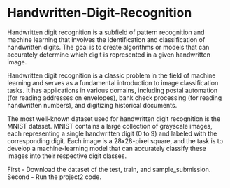 # Handwritten-Digit-Recognition

Handwritten digit recognition is a subfield of pattern recognition and machine learning that involves the identification and classification of handwritten digits. The goal is to create algorithms or models that can accurately determine which digit is represented in a given handwritten image.

Handwritten digit recognition is a classic problem in the field of machine learning and serves as a fundamental introduction to image classification tasks. It has applications in various domains, including postal automation (for reading addresses on envelopes), bank check processing (for reading handwritten numbers), and digitizing historical documents.

The most well-known dataset used for handwritten digit recognition is the MNIST dataset. MNIST contains a large collection of grayscale images, each representing a single handwritten digit (0 to 9) and labeled with the corresponding digit. Each image is a 28x28-pixel square, and the task is to develop a machine-learning model that can accurately classify these images into their respective digit classes.

First - Download the dataset of the test, train, and sample_submission.
Second - Run the project2 code.
